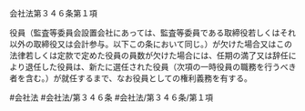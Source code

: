 会社法第３４６条第１項

役員（監査等委員会設置会社にあっては、監査等委員である取締役若しくはそれ以外の取締役又は会計参与。以下この条において同じ。）が欠けた場合又はこの法律若しくは定款で定めた役員の員数が欠けた場合には、任期の満了又は辞任により退任した役員は、新たに選任された役員（次項の一時役員の職務を行うべき者を含む。）が就任するまで、なお役員としての権利義務を有する。

#会社法
#会社法/第３４６条
#会社法/第３４６条/第１項
